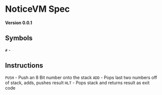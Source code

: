 # NoticeVM Spec

**Version 0.0.1**

## Symbols

`#`       -

## Instructions

`PUSH`    - Push an 8 Bit number onto the stack
`ADD`     - Pops last two numbers off of stack, adds, pushes result
`HLT`     - Pops stack and returns result as exit code 